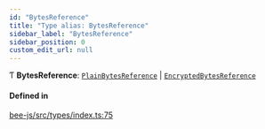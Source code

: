 ```yaml
---
id: "BytesReference"
title: "Type alias: BytesReference"
sidebar_label: "BytesReference"
sidebar_position: 0
custom_edit_url: null
---
```


Ƭ **BytesReference**: [`PlainBytesReference`](PlainBytesReference.md) \| [`EncryptedBytesReference`](EncryptedBytesReference.md)

#### Defined in

[bee-js/src/types/index.ts:75](https://github.com/ethersphere/bee-js/blob/2c8b9d1/src/types/index.ts#L75)
